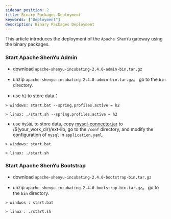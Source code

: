```yaml
---
sidebar_position: 2
title: Binary Packages Deployment
keywords: ["Deployment"] 
description: Binary Packages Deployment
---
```


This article introduces the deployment of the `Apache ShenYu` gateway using the binary packages.


### Start Apache ShenYu Admin

* download `apache-shenyu-incubating-2.4.0-admin-bin.tar.gz`

* unzip `apache-shenyu-incubating-2.4.0-admin-bin.tar.gz`。 go to the `bin` directory.

* use `h2` to store data：

```
> windows: start.bat --spring.profiles.active = h2

> linux: ./start.sh --spring.profiles.active = h2
```

* use `MySQL` to store data, copy [mysql-connector.jar](https://repo1.maven.org/maven2/mysql/mysql-connector-java/8.0.18/mysql-connector-java-8.0.18.jar) to /$(your_work_dir)/ext-lib, go to the `/conf` directory, and modify the configuration of `mysql` in `application.yaml`.

```
> windows: start.bat 

> linux: ./start.sh 
```

### Start Apache ShenYu Bootstrap

* download `apache-shenyu-incubating-2.4.0-bootstrap-bin.tar.gz`

* unzip `apache-shenyu-incubating-2.4.0-bootstrap-bin.tar.gz`。 go to the `bin` directory.

```
> windwos : start.bat 

> linux : ./start.sh 
```









